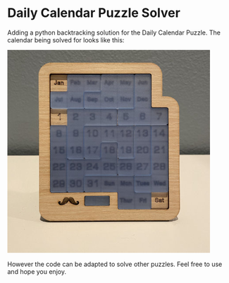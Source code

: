 # Daily Calendar Puzzle Solver

Adding a python backtracking solution for the Daily Calendar Puzzle.  The calendar being solved for looks like this:

![Daily calendar image](puzzle-img.jpg)

However the code can be adapted to solve other puzzles.  Feel free to use and hope you enjoy.
